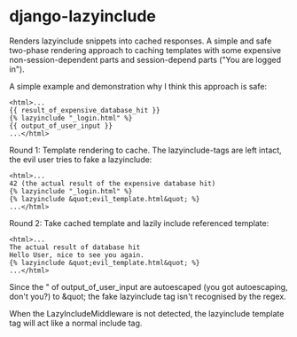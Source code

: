 django-lazyinclude
==================

Renders lazyinclude snippets into cached responses. A simple and safe two-phase rendering approach to caching  templates with some expensive non-session-dependent parts and session-depend parts ("You are logged in").

A simple example and demonstration why I think this approach is safe:

    <html>...
    {{ result_of_expensive_database_hit }}
    {% lazyinclude "_login.html" %}
    {{ output_of_user_input }}
    ...</html>

Round 1: Template rendering to cache.
The lazyinclude-tags are left intact, the evil user tries to fake a lazyinclude:

    <html>...
    42 (the actual result of the expensive database hit)
    {% lazyinclude "_login.html" %}
    {% lazyinclude &quot;evil_template.html&quot; %}
    ...</html>
    
Round 2: Take cached template and lazily include referenced template:

    <html>...
    The actual result of database hit
    Hello User, nice to see you again.
    {% lazyinclude &quot;evil_template.html&quot; %}
    ...</html>

Since the " of output_of_user_input are autoescaped (you got autoescaping, don't you?) to &amp;quot;
the fake lazyinclude tag isn't recognised by the regex.

When the LazyIncludeMiddleware is not detected, the lazyinclude template tag will act like a normal include tag.